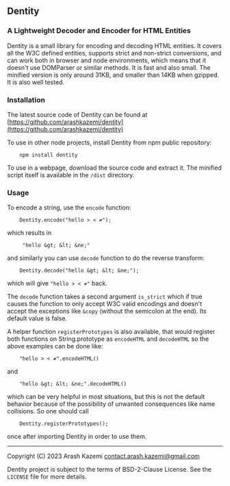 ## Dentity
### A Lightweight Decoder and Encoder for HTML Entities

Dentity is a small library for encoding and decoding HTML entities. It covers
all the W3C defined entities, supports strict and non-strict conversions, and
can work both in browser and node environments, which means that it doesn't use 
DOMParser or similar methods. It is fast and also small. The minified version
is only around 31KB, and smaller than 14KB when gzipped. It is also well tested.


### Installation

The latest source code of Dentity can be found at
[https://github.com/arashkazemi/dentity](https://github.com/arashkazemi/dentity)

To use in other node projects, install Dentity from npm public repository:

        npm install dentity  

To use in a webpage, download the source code and extract it. The minified 
script itself is available in the `/dist` directory. 


### Usage

To encode a string, use the `encode` function:

        Dentity.encode("hello > < ≠");

which results in

         "hello &gt; &lt; &ne;" 

and similarly you can use `decode` function to do the reverse transform:

        Dentity.decode("hello &gt; &lt; &ne;");

which will give `"hello > < ≠"` back.

The `decode` function takes a second argument `is_strict` which if true causes 
the function to only accept W3C valid encodings and doesn't accept the exceptions 
like `&copy` (without the semicolon at the end). Its default value is false.

A helper function `registerPrototypes` is also available, that would register 
both functions on String.prototype as `encodeHTML` and `decodeHTML` so the above 
examples can be done like:

        "hello > < ≠".encodeHTML()

and 

        "hello &gt; &lt; &ne;".decodeHTML()

which can be very helpful in most situations, but this is not the default behavior
because of the possibility of unwanted consequences like name collisions. So one
should call 

        Dentity.registerPrototypes();

once after importing Dentity in order to use them.

---

Copyright (C) 2023 Arash Kazemi <contact.arash.kazemi@gmail.com>

Dentity project is subject to the terms of BSD-2-Clause License. See the `LICENSE` file for more details.
